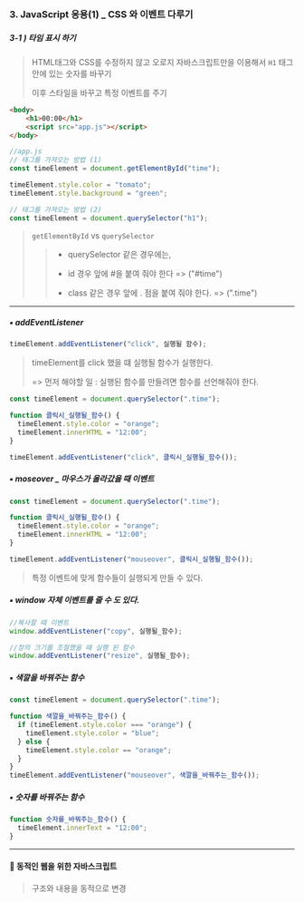 ### 3.  JavaScript 응용(1) _ CSS 와 이벤트 다루기

#####  3-1 ) 타임 표시 하기

> HTML태그와 CSS를 수정하지 않고  오로지 자바스크립트만을 이용해서 `H1` 태그 안에 있는 숫자를 바꾸기 
>
> 이후 스타일을 바꾸고 특정 이벤트를 주기 

```html
<body>
    <h1>00:00</h1>
    <script src="app.js"></script>
</body>
```

```javascript
//app.js
// 태그를 가져오는 방법 (1)
const timeElement = document.getElementById("time");

timeElement.style.color = "tomato";
timeElement.style.background = "green";

// 태그를 가져오는 방법 (2)
const timeElement = document.querySelector("h1");
```

> `getElementById` vs `querySelector`
>
> > * querySelector 같은 경우에는,
> >
> > * id 경우 앞에 #을 붙여 줘야 한다 => ("#time")
> >
> > * class 같은 경우 앞에 . 점을 붙여 줘야 한다. => (".time")

---

##### ▪️ addEventListener 

```javascript
timeElement.addEventListener("click", 실행될 함수);
```

> timeElement를 click 했을 떄 실행될 함수가 실행한다. 
>
> => 먼저 해야할 일 : 실행된 함수를 만들려면 함수를 선언해줘야 한다. 

```javascript
const timeElement = document.querySelector(".time");

function 클릭시_실행될_함수() {
  timeElement.style.color = "orange";
  timeElement.innerHTML = "12:00";
}

timeElement.addEventListener("click", 클릭시_실행될_함수());

```



##### ▪ moseover _ 마우스가 올라갔을 때 이벤트

```javascript
const timeElement = document.querySelector(".time");

function 클릭시_실행될_함수() {
  timeElement.style.color = "orange";
  timeElement.innerHTML = "12:00";
}

timeElement.addEventListener("mouseover", 클릭시_실행될_함수());

```

> 특정 이벤트에 맞게 함수들이 실행되게 만들 수 있다. 



##### ▪️ window 자체 이벤트를 줄 수 도 있다. 

```javascript
//복사할 때 이벤트 
window.addEventListener("copy", 실행될_함수);

//창의 크기를 조절했을 때 실행 된 함수 
window.addEventListener("resize", 실행될_함수);
```



##### ▪️ 색깔을 바꿔주는 함수 

```javascript
const timeElement = document.querySelector(".time");

function 색깔을_바꿔주는_함수() {
  if (timeElement.style.color === "orange") {
    timeElement.style.color = "blue";
  } else {
    timeElement.style.color == "orange";
  }
}
timeElement.addEventListener("mouseover", 색깔을_바꿔주는_함수());

```



##### ▪️  숫자를 바꿔주는 함수 

```javascript
function 숫자를_바꿔주는_함수() {
  timeElement.innerText = "12:00";
}
```



---



#### 🔻 동적인 웹을 위한 자바스크립트 

> 구조와 내용을 동적으로 변경  